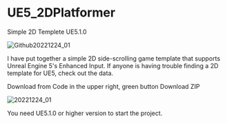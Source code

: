 # UE5_2DPlatformer
 Simple 2D Templete UE5.1.0
 
 ![Github20221224_01](https://user-images.githubusercontent.com/62424367/209427142-29786628-6e5c-4f27-8bbb-22de76b4faaa.gif)
 
 I have put together a simple 2D side-scrolling game template that supports Unreal Engine 5's Enhanced Input.
If anyone is having trouble finding a 2D template for UE5, check out the data.

Download from Code in the upper right, green button Download ZIP

![20221224_01](https://user-images.githubusercontent.com/62424367/209426308-4b3b6a5e-92ac-4915-a80a-a57bfcfe3e8c.jpg)

You need UE5.1.0 or higher version to start the project.
